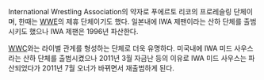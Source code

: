 International Wrestling Association의 약자로 푸에르토 리코의 프로레슬링 단체이며, 한때는
[WWE](WWE.md)의 제휴 단체이기도 했다. 일본내에 IWA 제팬이라는 산하 단체를 출범시키도 했으나 IWA 제팬은 1996년
파산한다.

[WWC](WWC.md)와는 라이벌 관게를 형성하는 단체로 더욱 유명하다. 미국내에 IWA 미드 사우스라는 산하 단체를 출범시켰으나
2011년 3월 자금난 등의 이유로 IWA 미드 사우스는 파산되었다가 2011년 7월 오너가 바뀌면서 재출범하게 된다.

